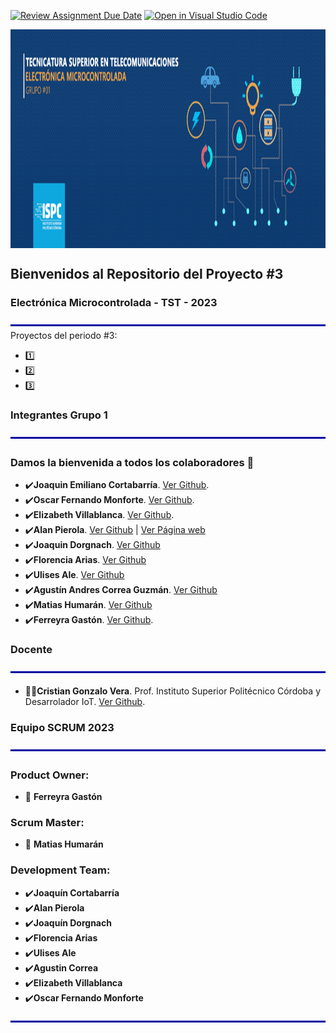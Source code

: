 [![Review Assignment Due Date](https://classroom.github.com/assets/deadline-readme-button-24ddc0f5d75046c5622901739e7c5dd533143b0c8e959d652212380cedb1ea36.svg)](https://classroom.github.com/a/dN6byDQz)
[![Open in Visual Studio Code](https://classroom.github.com/assets/open-in-vscode-718a45dd9cf7e7f842a935f5ebbe5719a5e09af4491e668f4dbf3b35d5cca122.svg)](https://classroom.github.com/online_ide?assignment_repo_id=11029264&assignment_repo_type=AssignmentRepo)


<img src="C_Ampliacion/src/banner_telecomv2.png" align="center" height="350">


## Bienvenidos al Repositorio del Proyecto #3  


### Electrónica Microcontrolada - TST - 2023
<img src="C_Ampliacion/src/hr.png" align="center">
Proyectos del periodo #3:

* :one: 
* :two: 
* :three: 

### Integrantes Grupo 1  
<img src="C_Ampliacion/src/hr.png" align="center">

### Damos la bienvenida a todos los colaboradores 💙
- ✔️**Joaquin Emiliano Cortabarría**.  [Ver Github](https://github.com/joacorta).
- ✔️**Oscar Fernando Monforte**.  [Ver Github](https://github.com/FMonforte).
- ✔️**Elizabeth Villablanca**.  [Ver Github](https://github.com/Mvillablancarodas).
- ✔️**Alan Pierola**.  [Ver Github](https://github.com/alancodigo) | [Ver Página web](https://alancodigo.github.io)
- ✔️**Joaquin Dorgnach**.  [Ver Github](https://github.com/Joaquinn31)
- ✔️**Florencia Arias**.  [Ver Github](https://github.com/cande2323)
- ✔️**Ulises Ale**.  [Ver Github](https://github.com/ulisesaale)
- ✔️**Agustín Andres Correa Guzmán**.  [Ver Github](https://github.com/Agustincorreag91https://github.com/)
- ✔️**Matias Humarán**.  [Ver Github](https://github.com/Malvatyan)
- ✔️**Ferreyra Gastón**.  [Ver Github](https://github.com/gastonloco).



### Docente
<img src="C_Ampliacion/src/hr.png" align="center">

- 👨‍🏫**Cristian Gonzalo Vera**. Prof. Instituto Superior Politécnico Córdoba y Desarrolador IoT. [Ver Github](https://github.com/Gona79).


### Equipo SCRUM 2023
<img src="C_Ampliacion/src/hr.png" align="center">


### Product Owner:

- 🏁 **Ferreyra Gastón**

### Scrum Master:

- 🏁 **Matias Humarán**

### Development Team:

- ✔️**Joaquín Cortabarría**
- ✔️**Alan Pierola**
- ✔️**Joaquín Dorgnach**
- ✔️**Florencia Arias**
- ✔️**Ulises Ale**
- ✔️**Agustin Correa**
- ✔️**Elizabeth Villablanca**
- ✔️**Oscar Fernando Monforte**
<img src="C_Ampliacion/src/hr.png" align="center">

